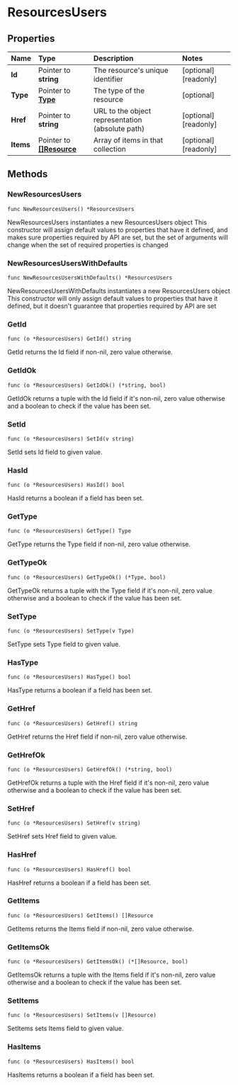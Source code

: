 # ResourcesUsers

## Properties

| Name | Type | Description | Notes |
| :--- | :--- | :--- | :--- |
| **Id** | Pointer to **string** | The resource's unique identifier | \[optional\] \[readonly\] |
| **Type** | Pointer to [**Type**](type.md) | The type of the resource | \[optional\] |
| **Href** | Pointer to **string** | URL to the object representation \(absolute path\) | \[optional\] \[readonly\] |
| **Items** | Pointer to [**\[\]Resource**](resource.md) | Array of items in that collection | \[optional\] \[readonly\] |

## Methods

### NewResourcesUsers

`func NewResourcesUsers() *ResourcesUsers`

NewResourcesUsers instantiates a new ResourcesUsers object This constructor will assign default values to properties that have it defined, and makes sure properties required by API are set, but the set of arguments will change when the set of required properties is changed

### NewResourcesUsersWithDefaults

`func NewResourcesUsersWithDefaults() *ResourcesUsers`

NewResourcesUsersWithDefaults instantiates a new ResourcesUsers object This constructor will only assign default values to properties that have it defined, but it doesn't guarantee that properties required by API are set

### GetId

`func (o *ResourcesUsers) GetId() string`

GetId returns the Id field if non-nil, zero value otherwise.

### GetIdOk

`func (o *ResourcesUsers) GetIdOk() (*string, bool)`

GetIdOk returns a tuple with the Id field if it's non-nil, zero value otherwise and a boolean to check if the value has been set.

### SetId

`func (o *ResourcesUsers) SetId(v string)`

SetId sets Id field to given value.

### HasId

`func (o *ResourcesUsers) HasId() bool`

HasId returns a boolean if a field has been set.

### GetType

`func (o *ResourcesUsers) GetType() Type`

GetType returns the Type field if non-nil, zero value otherwise.

### GetTypeOk

`func (o *ResourcesUsers) GetTypeOk() (*Type, bool)`

GetTypeOk returns a tuple with the Type field if it's non-nil, zero value otherwise and a boolean to check if the value has been set.

### SetType

`func (o *ResourcesUsers) SetType(v Type)`

SetType sets Type field to given value.

### HasType

`func (o *ResourcesUsers) HasType() bool`

HasType returns a boolean if a field has been set.

### GetHref

`func (o *ResourcesUsers) GetHref() string`

GetHref returns the Href field if non-nil, zero value otherwise.

### GetHrefOk

`func (o *ResourcesUsers) GetHrefOk() (*string, bool)`

GetHrefOk returns a tuple with the Href field if it's non-nil, zero value otherwise and a boolean to check if the value has been set.

### SetHref

`func (o *ResourcesUsers) SetHref(v string)`

SetHref sets Href field to given value.

### HasHref

`func (o *ResourcesUsers) HasHref() bool`

HasHref returns a boolean if a field has been set.

### GetItems

`func (o *ResourcesUsers) GetItems() []Resource`

GetItems returns the Items field if non-nil, zero value otherwise.

### GetItemsOk

`func (o *ResourcesUsers) GetItemsOk() (*[]Resource, bool)`

GetItemsOk returns a tuple with the Items field if it's non-nil, zero value otherwise and a boolean to check if the value has been set.

### SetItems

`func (o *ResourcesUsers) SetItems(v []Resource)`

SetItems sets Items field to given value.

### HasItems

`func (o *ResourcesUsers) HasItems() bool`

HasItems returns a boolean if a field has been set.

